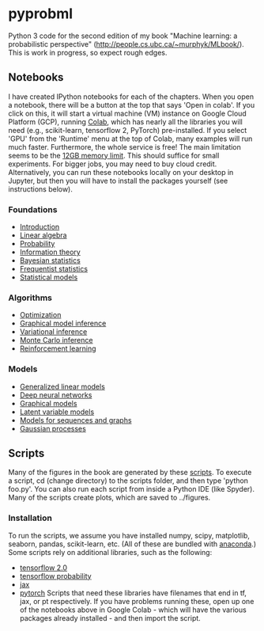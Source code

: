 # pyprobml
Python 3 code for the second edition of my book "Machine learning: a probabilistic perspective" (http://people.cs.ubc.ca/~murphyk/MLbook/). This is work in progress, so expect rough edges.

## Notebooks

I have created IPython notebooks for each of the chapters. When you open a notebook, there will be a button at the top that says 'Open in colab'. If you click on this, it will start a virtual machine (VM) instance on Google Cloud Platform (GCP), running [Colab](https://colab.sandbox.google.com/notebooks/welcome.ipynb),  which has nearly all the libraries you will need (e.g., scikit-learn, tensorflow 2, PyTorch) pre-installed. If you select 'GPU' from the 'Runtime' menu at the top of Colab, many examples will run much faster. Furthermore, the whole service is free! The main limitation seems to be the [12GB memory limit](https://github.com/googlecolab/colabtools/issues/253). This should suffice for small experiments. For bigger jobs, you may need to buy cloud credit. Alternatively, you can run these notebooks locally on your desktop in Jupyter, but then you will have to install the packages yourself (see instructions below).

### Foundations
* [Introduction](https://nbviewer.jupyter.org/github/probml/pyprobml/blob/master/notebooks/intro/intro.ipynb)
* [Linear algebra](https://nbviewer.jupyter.org/github/probml/pyprobml/blob/master/notebooks/linalg/linalg.ipynb)
* [Probability](https://nbviewer.jupyter.org/github/probml/pyprobml/blob/master/notebooks/prob/prob.ipynb)
* [Information theory](https://nbviewer.jupyter.org/github/probml/pyprobml/blob/master/notebooks/info/info.ipynb)
* [Bayesian statistics](https://nbviewer.jupyter.org/github/probml/pyprobml/blob/master/notebooks/bayes/bayes.ipynb)
* [Frequentist statistics](https://nbviewer.jupyter.org/github/probml/pyprobml/blob/master/notebooks/freq/freq.ipynb)
* [Statistical models](https://nbviewer.jupyter.org/github/probml/pyprobml/blob/master/notebooks/statmod/statmod.ipynb)

### Algorithms
* [Optimization](https://nbviewer.jupyter.org/github/probml/pyprobml/blob/master/notebooks/opt/opt.ipynb)
* [Graphical model inference](https://nbviewer.jupyter.org/github/probml/pyprobml/blob/master/notebooks/pgminf/pgminf.ipynb)
* [Variational inference](https://nbviewer.jupyter.org/github/probml/pyprobml/blob/master/notebooks/vi/vi.ipynb)   
* [Monte Carlo inference](https://nbviewer.jupyter.org/github/probml/pyprobml/blob/master/notebooks/mc/mc.ipynb)
* [Reinforcement learning](https://nbviewer.jupyter.org/github/probml/pyprobml/blob/master/notebooks/rl/rl.ipynb)

### Models
* [Generalized linear models](https://nbviewer.jupyter.org/github/probml/pyprobml/blob/master/notebooks/glm/glm.ipynb)
* [Deep neural networks](https://nbviewer.jupyter.org/github/probml/pyprobml/blob/master/notebooks/dnn/dnn.ipynb)
* [Graphical models](https://nbviewer.jupyter.org/github/probml/pyprobml/blob/master/notebooks/pgm/pgm.ipynb)
* [Latent variable models](https://nbviewer.jupyter.org/github/probml/pyprobml/blob/master/notebooks/lvm/lvm.ipynb)
* [Models for sequences and graphs](https://nbviewer.jupyter.org/github/probml/pyprobml/blob/master/notebooks/seq/seq.ipynb)
* [Gaussian processes](https://nbviewer.jupyter.org/github/probml/pyprobml/blob/master/notebooks/gp/gp.ipynb)


## Scripts

Many of the figures in the book are generated by these  [scripts](scripts). To execute a script, cd (change directory) to the scripts folder, and then type 'python foo.py'. You can also run each script from inside a Python IDE (like Spyder).
Many of the scripts create plots, which are saved to ../figures.


### Installation

To run the scripts, we assume you have installed numpy, scipy, matplotlib, seaborn, pandas, scikit-learn, etc.
(All of these are bundled with [anaconda](https://www.anaconda.com/distribution/).)
Some scripts rely on additional libraries, such as the following: 
- [tensorflow 2.0](https://www.tensorflow.org/)
- [tensorflow probability](https://www.tensorflow.org/probability)
- [jax](https://github.com/google/jax)
- [pytorch](https://pytorch.org/)
Scripts that need these libraries have filenames that end in tf, jax, or pt respectively.
If you have problems running these, open up one of the notebooks above in Google Colab - which will have the various packages already installed - and then import the script.


